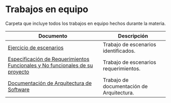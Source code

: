 # Trabajos en equipo

Carpeta que incluye todos los trabajos en equipo hechos durante la materia.

| Documento | Descripción |
|--|--|
| [Ejercicio de escenarios](./Quality%20Attribute%20Workshop%20Values.pdf) | Trabajo de escenarios identificados. |
| [Especificación de Requerimientos Funcionales y No funcionales de su proyecto](./Especificación%20de%20Requerimientos%20Funcionales%20y%20No%20funcionales%20de%20su%20proyecto.pdf) | Trabajo de escenarios requerimientos. |
| [Documentación de Arquitectura de Software](./1.rup_Documentación%20de%20Arquitectura%20de%20Software.pdf) | Trabajo de documentación de Arquitectura. |

